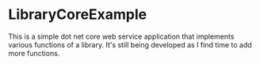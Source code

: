 # LibraryCoreExample
This is a simple dot net core web service application that implements various functions of a library. It's still being developed as I find time to add more functions.
